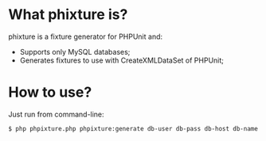 What phixture is?
=================

phixture is a fixture generator for PHPUnit and:

* Supports only MySQL databases;
* Generates fixtures to use with CreateXMLDataSet of PHPUnit;

How to use?
===========

Just run from command-line:
```bash
$ php phpixture.php phpixture:generate db-user db-pass db-host db-name table-name
```

